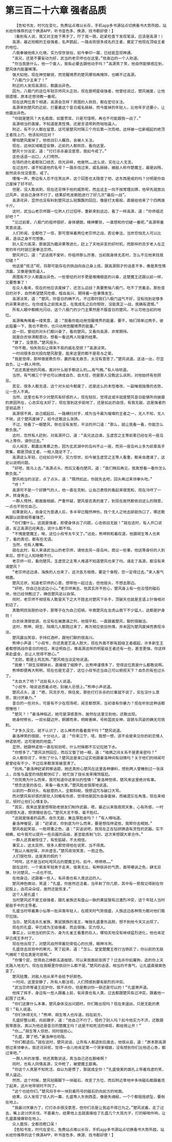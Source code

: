 # 第三百二十六章 强者品质
        【告知书友，时代在变化，免费站点难以长存，手机app多书源站点切换看书大势所趋，站长给你推荐的这个换源APP，听书音色多、换源、找书都好使！】
       （看到有人说，我又对王姓下黑手了，吓了我一跳，赶紧检查下发现笔误，应该是高源！）
       高源，最近抢眼的王级强者，名声鹊起，一路击败很多成名的王者，奠定了他现在顶级王者的地位。
       八极拳被他练入化境，实力惊世骇俗，如今拳印一展，已经能显现神通。
       “高兄，还是不要妄动为好，武当的老宗师也在这里。”他身边的一个人劝道。
       “你当我是什么，他一个废人，我有必要去跟他动手吗？”高源笑了笑，他自然能够感应到，楚风体内能量稀薄。
       强大如他，现在神觉敏锐，而觉醒境界的楚风哪怕再掩饰，也瞒不过高源。
       “八极门少主来了！”
       附近的人发现高源后，都露出异色。
       因为，八极门的这位年轻宗师风头正劲，现在是明星级强者，他曾经说过，楚风被废，让他很遗憾，原本还想领教一番呢。
       现在这两位真个相遇，高源会怎样？周围的人侧目，都在密切关注。
       高源来到楚风的近前，打量着这个昔日威名赫赫、而今废掉的年轻人，比他年岁还要小，让他露出异色。
       “你就是楚风？大名鼎鼎，如雷贯耳，只是可惜啊，再也不可能跟我一战了。”
       高源相当的直接，不知道是真性情，还是言语带刺而咄咄逼人。
       附近，有不少人都在留意，这可是楚风时隔三个月后第一次亮相，这样被一位新崛起的绝顶王者找上门，他该如何应对？
       哪怕楚风废掉了，他依旧引人瞩目，会被人关注。
       现在，这块区域略显安静，近前的人都侧目，看向这里。
       楚风十分淡定，道：“打打杀杀最没意思，我如今戒了。”
       这些话语一出口，人们愕然。
       在场的进化者都张口结舌，目光异样，他居然……这么说，实在让人无言。
       在过去时，谁不知道他的名号？一路杀伐过来，威名赫赫，被敌人称作楚魔王，最是凶残，居然说杀伐没意思，戒了。
       噗嗤一声，旁边有人忍不住笑出声，这个回答也太随意了吧，这东西是戒的吗？分明是你自己废掉了好不好。
       但是，没人敢讽刺，现在还忌惮于他的威势呢，而且这主一向不按常理出牌，他早先就放出过风声，说自己身体不行了，结果却死皮赖脸进行了好几次“最后一战”。
       高源诧异，显然也没有料到楚风这么轻飘飘的回应，像是打太极般，直接给他来了个四两拨千斤。
       这时，武当山老宗师跟一位熟人打过招呼，重新来到这边，看了一样高源，道：“你师祖还好吧？”
       “见过前辈，八极门的祖师很好，身体硬朗，精神矍铄，一直想和你切磋一番呢。”高源带着笑意说道。
       人们听闻，全都吃了一惊，那可意味着两位老宗师之战，若论拳法，当世恐怕无人可以比肩，造诣之身不可想象。
       别人实力高深，那是因为藉异果等进化，赶上了天地异变的好时机，而那样的百岁老人在正常的年代时就已是拳法宗师。
       楚风开口，道：“这话我不爱听，你祖师那么厉害，当初我身体无恙时，怎么不见他来找我切磋？”
       他这是“揽活”呢，将那可能存在的挑战向自己身上揽，跟高源刚才的话差不多，像是真性情流露，又像是强势逼人。
       周围有不少人都露出异色，一些曾经的对手更是难掩眼底的兴奋，这楚魔王还跟以前一样，又要惹事了！
       在众人看来，现在的他应该废掉了，还怎么迎战？真要惹恼八极门，吃不了兜着走。那些昔日的对手，自然希望楚风吃瘪，暗自高兴，期待着一些事情发生。
       高源淡笑，道：“楚风，你昔日的确不凡，不过那时我们八极门运气不好，没有找到足够多的异果来进化。在你成名之前我未显，在我成名之后你颓败，没能真正一战，我确有遗憾。”
       所有人眼中都精光闪动，这个八极门的少门主果然是不服昔日的楚风，不认可他当初的地位。
       高源嘴角噙着一缕笑意，道：“我看你能动用觉醒境界的能量，要不，咱们简单过两手，彼此掂量一下，我也不欺你，也只动用觉醒境界的能量。”
       这一刻，曾经的对头们都兴奋了，看向楚风，又看向高源，非常期待。
       就是白衣徐清都意动，想看一看这两人较量的结果。
       “算了，没意思。”楚风摇头。
       “你不敢，怕失败后让得来不易的威名受损？”高源淡笑。
       一时间很多目光投向楚风那里，能来这里的都不是易与之辈。
       “我是觉得，那样做是欺负你，赢的毫无悬念，太没有意思了。”楚风说道，这话一出，尽显自负，让一群人哗然。
       “这还真是他的风格，面对什么敌手都这么的……有气魄。”有人咕哝道。
       当然，有气魄三个字也可以换成自负、自大狂，但是那人没敢这么讽刺，对他始终有些顾忌。
       其实，很多人都无语，这个对头如今都废了，还是这么的本性难改，一副唯我独尊的态势，让一些人不爽。
       当然，这里也有不少对楚风有好感的人，现在轻叹，觉得这或许就是楚风昔日能够所向披靡的原因所在，心态实在太好了，现在落到这步田地了，还是如此的自信，有我无敌，这是强者的坚韧品质！
       高源很不爽，自己崛起后，一路横扫对手，成为当今最为璀璨的王者之一，无人不知，无人不晓，这个楚风废掉了，如今还敢这么张扬。
       不过，他看了一眼楚风，倒也没有发怒，平淡的开口道：“那么，就让我看一看，你能怎么欺负我。”
       这时，忽然有人赶到，对高源开口，道：“高兄这边请，玉虚宫之主等前辈已经在另一座岛屿上等你，请你过去。”
       众人闻言，都露出羡慕之色，因为玄武湖中的岛屿不止一座，而另一座岛屿上多为前辈高手聚集，都是顶级王者，一般人踏足不了。
       高源这么年轻，已经如日中天，实力惊世，如今被玉虚宫之主等人看重，都亲自邀请了，这足以说明问题。
       “好吧，我马上去。”高源点头，而后又看向楚风，道：“我们稍后再见，我真想看一看你怎么欺负我。”
       楚风相当的淡定，点了点头，道：“既然如此，你就先去吧，回头再过来领拳头吃。”
       “哼！”
       高源可不是一个好脾气的人，他一直在克制，让自己表现的看起来很宽和，现在冷哼了一声，转身离去。
       一群人愕然，都面面相觑，严重怀疑，楚风是否真的废了，到现在居然都依旧这么的随意，一点也不担忧自己。
       如果是别人，自身沦为普通人后，多半早已黯然神伤，找个无人之地去舔舐伤口了，哪还敢再跟以前那般带着锋芒。
       “你们懂什么，这就是强者，即便身体出了问题，心态依旧无敌！”就在这时，有人开口说道，反正高源已经离去，说什么都不怕。
       “不愧是楚魔王，唉，这位小叔爷太牛叉了。”远处，熊坤附和着叹道，他跟胡生等人也来了，看的真切，都有些无语。
       当然，也有人撇嘴。
       就在此时，有人来请武当山的老宗师，请他去另一座岛屿，商议一些事，他这等身份的人到来后，想不让人知晓都不行。
       老宗师一叹，看向楚风，玉虚宫之主等人难道不知道楚风也来了吗，请走了高源，都没有来请楚风？
       “老宗师这边请，海族的人也来了，这次各方相商，要定个章程，您一定得过去。”来人客气相邀。
       楚风见状，知道老宗师的心意，想带他一起过去，但他摇头，不想去那边。
       “好吧，你自己在这边小心。”老宗师离去，他其实并不担心，楚风身上有一些古怪的磁石块，他已经领教过了，确信楚风足以自保。
       同时，老宗师不相信有人敢冒天下之大不韪去对楚风下杀手，顶破天也就是言语上针锋相对到边了。
       真敢明目张胆的动手，那等于在为自己招祸，毕竟楚风在龙虎山救下不少猛人，这都是护身符！
       白衣徐清很低调，也没有在被邀请之列，他很平和，一直跟着楚风，聊的很融洽。
       这时，熊坤、胡生、陆晴几人都跑过来了，再次相见依旧热情，并未因为楚风废掉而表现冷淡。
       楚风露出笑容，手持红酒杯，跟他们聊的很高兴。
       熊坤小声道：“小叔爷，你还真是艺高人胆大，现在外面不断有超级王者崛起，许多新生王者都想挑战你昔日的地位，来证明自己，像高源这样的明星级王者还有一些，甚至更强，你这样来赴盛会，总让人觉得不放心。”
       “无妨，都是土鸡瓦狗。”楚风相当淡定地说道。
       “我晕！”胡生双眼狭长，直接缩了缩脖子，比熊坤谨慎多了，觉得这位真是什么都敢说啊。
       熊坤即便再大咧咧，现在也是无语了，这位小叔爷还当自己可以俯视天下？自负的有些过头了。
       “太自大了吧？”远处有人小人说道。
       “小叔爷，咱说话悠着点吧，别被人忌恨上。”熊坤小声说道。
       楚风点头，道：“嗯，风流岁月，俱往矣，那些打打杀杀的烂事就不说了，实在没什么意思，我讨厌暴力。”
       昔日的一些对头，可是有不少在现场呢，闻言都想哭，当初谁有你暴力？现在听到这种话都想捶他！
       “楚风？！”姜洛神临近，她可是深感意外，居然在这里见到他，还敢出现。
       她身材修长，一双长腿迈开，婀娜而来，明眸善睐，号称国民女神，容貌与风姿的确无可挑刺。
       “才多久没见，就不认识了，这么稀奇的看着我干吗？”楚风说道。
       姜洛神笑的很甜，十分动人，道：“你来江宁，唔，我想一想，该不会是来见你的初恋情人林诺依吧，这可是她的地盘。”
       显然，她跟林诺依一直在较劲呢，什么时候都不忘记拉她下水。
       “你想多了。”楚风淡然回应，而后又瞥了她一眼，道：“咱俩之间关系不是更亲密吗？”
       众人都惊诧了，听到了什么？楚风这是亲口证实他跟姜洛神间有旧情吗？关于他们的绯闻可是曾经有不少，不过后来都渐渐被澄清了。
       “别闹。”姜洛神赶紧转移话题，她还真担心楚风在这里各种爆料，想到两人曾睡到过一张床上，白皙与晶莹的俏脸都快红了，她忙拢了拢长发来掩饰尴尬。
       “你究竟为什么而来，我可知道你这家伙的性情！”姜洛神觉得，楚风来这里绝对有事。
       “想念这里的各位，来看一看大家。”楚风脸皮很厚地说道。
       以前的一群对头、有敌意的人，全都斜睨，很想诅咒与破口大骂。
       而对楚风有好感的那批人则略有伤感，觉得他是因为自身废掉，而被遗忘在角落，现在来相见，顿时让他们心情复杂。
       “其实，我来这里是想帮助老朋友们制作武器，嗯，最近以来我夜观天象，心有所感，一时间得悟大道，想馈赠给各位。”楚风大言不惭，毫不脸红。
       “这就是强者的品质，自负无敌，兼且厚脸皮吗？！”有人嘀咕道。
       姜洛神催促，道：“赶紧说，你到底为什么而来，要是想找林诺依，我帮你去喊她。”
       楚风收起笑容，一脸郑重之色，道：“实话说吧，我现在正在钻研铸造有灵性的武器。实不相瞒，如今我可以提升一些兵器的品级，甚至能炼制飞剑，这次来想跟大家合作。”
       一群人还真被惊住了，有些狐疑，不太相信。
       事实上，这太突然，很多人都觉得他在说笑，当不得真。
       “我以人格担保，并非虚言。”楚风收敛笑意，一脸正色。
       人们很吃惊，这是真的假的？
       “呵呵，这不是当初叱咤风云的楚魔王吗，如今，啧啧啧……”
       就在这时，一个紫发年轻男子走来，俊美无比，有种妖异的气质，面带嘲讽之色，肆无忌惮，针对楚风，一点也不怵。
       在他身边，还跟着一些人，有异类也有人类这边的人。
       楚风神色微动，笑道：“孔盛，你居然还活着，当年射了你几箭，其中有一箭我记得射在你屁股上，血花朵朵绽，居然还能恢复。”
       这个人是孔盛！
       当时楚风还不是王级强者，跟孔雀族还有盘山一脉的黄鼠狼有过激烈冲突，这个年轻人当时是敌手中的主导者。
       孔盛当时带着黄小仙等一批异类年轻人，在顺天时气势很盛，人族这边各种势力都对他们极尽拉拢。
       当日，楚风连杀孔雀族、黄鼠狼族的准王，唯独孔盛重伤逃脱，想不到他今天又出现了。
       现在的孔盛，早已成为王级强者，而且很强，实力惊人。
       事实上，以他当初的实力，身为孔雀王看重的后人，哪怕天地没有继续猛烈进化，他也肯定早已成王多时了。
       现在他出现了，对楚风自然带着刻骨铭心的仇恨，眼神冷冽。
       孔盛敛去双目中的寒光，笑了起来，道：“怎么，堂堂楚魔王改行当铁匠了，你以前的无敌气魄呢？现在真是可悲啊。”
       “你懂个屁，觉得自己挣断五道枷锁，可以来我面前张扬了？过去杀你如屠狗，追的你上天无路入地无门，现在在我眼里你依旧什么都不是。”楚风的话语，相当的不客气，让孔盛直接面色变了。
       楚风轻蔑，对敌人他从来不会给予好颜色。
       一时间，这里安静了，所有人都注视，人们预感到要有剧烈的冲突。
       “武当宗师等诸王庇护你，我不杀你，但是教训你一顿还是可以的！”孔盛寒声道。
       他挥了挥手，身边有一些人跟着上前，有异类也有人类，过去都跟楚风有过冲突，跟着他一起围了过来。
       “你们这算什么本事，楚风身体没出问题时，你们敢出现吗？现在来逞凶，只是无能的表现！”有人说道。
       “你们休得无礼！”熊坤、胡生等人也斥道，挡在前方。
       孔盛好整以暇，向前踱步，道：“他自己不行了，怪的了别人吗？如今他实力不济，还敢跟我等嚣张，真以为他还是昔日的楚魔王吗？这是不知死活的体现，都给我让开！”
       “你……”胡生等人惊怒，同时很担心。
       “孔盛，算了吧。”姜洛神也劝阻。
       “你们都退后。”就在这时，楚风说话，让所有人都退到后面去，他很从容，道：“原本那高源想过来领拳头，我还诧异呢，觉得一会儿他肯定第一个哭爹喊娘，没有想到你们比他还心急，都过来吧。”
       一群人听的发懵，他还真敢说话，真当自己还在巅峰啊？
       同时，也有人同情高源，又中枪了，被楚魔王鄙夷。
       “你这个人真是不知死活，自以为是惯了，那就成全你！”孔盛俊美的面孔上带着戏虐的笑，带人逼近。
       然而，这个时候，楚风轻踢脚下一块磁石，改变了方位，而后附近草地中多块磁石都跟着亮了起来，这片地带顿时不同了。
       “这个也给你们。”楚风将手中一块刻着符号的磁石扔向前方的地面。
       结果，众人发现了惊人的一幕，孔盛等人东倒西歪，像是失魂般，一个个都摇摇欲坠，要倒在地上。
       “我最讨厌暴力了，打打杀杀很没意思，但你们总是让我迫不得已为之。”楚风说着，走了过去，嘴上说讨厌杀伐，不喜暴力，结果他上去就直接给了孔盛几个大耳光子，打的噼啪作响，让孔盛直接瘫软在地上。
       众人震惊，全都目瞪口呆！
       【告知书友，时代在变化，免费站点难以长存，手机app多书源站点切换看书大势所趋，站长给你推荐的这个换源APP，听书音色多、换源、找书都好使！】